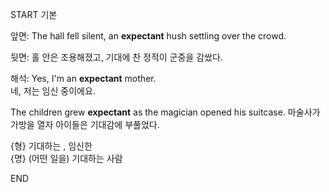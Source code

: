 START
기본

앞면:
The hall fell silent, an **expectant** hush settling over the crowd.  

뒷면:
홀 안은 조용해졌고, 기대에 찬 정적이 군중을 감쌌다.


해석:
Yes, I'm an **expectant** mother.  
네, 저는 임신 중이에요.

The children grew **expectant** as the magician opened his suitcase.
마술사가 가방을 열자 아이들은 기대감에 부풀었다.

{형} 기대하는 , 임신한  
{명} (어떤 일을) 기대하는 사람
<!--ID: 1744881334120-->
END